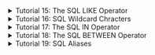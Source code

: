 <details>
  <summary>Tutorial 15: The SQL LIKE Operator</summary>
  The **LIKE** operator is used in a **WHERE** clause to search for a specified pattern in a column. 

  - The percent sign % represents zero, one, or multiple characters
  - The underscore sign _ represents one, single character

  #### The _ Wildcard
  The _ wildcard represents a single character. 

  It can be any character or number, but each _ represents one, and only one, character. 

  Example 
  Return all customers from a city that starts with 'L' followed by one wildcard character, then 'nd' 
  and then two wildcard characters: 
  ```sql
  SELECT * FROM Customers
  WHERE city LIKE 'L_nd__'; 
  ```

  #### The % Wildcard
  The % wildcard represents any number of characters, even zero characters.

  Example
  Return all customers from a city that contains the letter 'L': 
  ```sql
  SELECT * FROM Customers
  WHERE city LIKE '%L%';

  #### Starts with
  ```sql
  SELECT * FROM Customers
  WHERE CustomerName LIKE 'a%' OR CustomerName LIKE 'b%';
  ```

  #### Ends With 
  ```sql
  SELECT * FROM Customers
  WHERE CustomerName LIKE 'a%';
  ```

  #### Starts and ends with 
  ```sql
  SELECT * FROM Customers
  WHERE CustomerName LIKE 'b%s';
  ```

  #### Contains 
  ```sql
  SELECT * FROM Customers
  WHERE CustomerName LIKE '%or%'; 
  ```
  
</details>

<details> 
<summary> Tutorial 16: SQL Wildcard Chracters</summary>
  A wildcard character is used to substitute one or more characters in a string 

  #### Wildcard Characters 
  | Symbol | Description | 
  |--------|-------------|
  | % | Represents zero or more characters |  
  | _ | Represents a single character | 
  | [] | Represents any single character within the brackets * | 
  | ^ | Represents any characters not in the brackets * | 
  | - | Represents any single character within the specified range * | 

  * Not supported in PostgreSQL and MySQL databases.
  ** Supported only in Oracle databases.

  #### Using the % Wildcard 
  ##### Example 
  Return all customers that end with the pattern 'es': 
  ```sql
  SELECT * FROM Customers
  WHERE CustomerName LIKE '%es'
  ```

  Return all customers that contains the pattern 'mer' 
  ```sql
  SELECT * FROM Customers
  WHERE CustomerName LIKE '%mer%'; 
  ```

  #### Using the _ Wildcard 
  ##### Example 
  Return all customers with a City starting with any character, followed by "ondon": 
  ```sql
  SELECT * FROM Customers
  WHERE City LIKE '_odon"; 
  ```

  Return all customers with a City starting with "L", followede by any 3 characters, ending with "on":
  ```sql
  SELECT * FROM Customers
  WHERE City LIKE 'L___on';
  ```

  #### Using the [] Wildcard
  The [] wildcard returns a result if any of the characters inside gets a match.
  ##### Example 
  Return all customers starting with either "b", "s", or "p": 
  ```sql
  SELECT * FROM Customers
  WHERE CustomerName LIKE '[bsp]%';
  ```

</details>

<details>
  <summary>Tutorial 17: The SQL IN Operator</summary>
  The IN operator allows you to specify multiple values in a WHERE clause. 

  The IN operator is a shorthand for multiple OR conditions/ 

  ##### Example 
  Return all customers from 'Germany', 'France', or 'UK' 
  ```sql
  SELECT * FROM Customers
  WHERE Country IN ('Germany', 'France', 'UK'); 
  ```

  ##### NOT IN 
  ##### Example 
  Return all customers that are NOT from 'Germany', 'France' or 'UK: 
  ```sql
  SELECT * FROM Customers
  WHERE Country NOT IN ('Germany', 'France', 'UK'); 
  ```
  
</details>

<details> 
<summary>Tutorial 18: The SQL BETWEEN Operator</summary>
  An inclusive operator that selects values within a given range. The values can be numbers, text, or
  dates. 

  ##### Example 
  Selects all products with a price between 10 and 20: 
  ```sql
  SELECT * FROM Products
  WHERE Price BETWEEN 10 AND 20;
  ```

  #### NOT BETWEEN 
  To display the products outside the range of the previous example, use NOT BETWEEN: 

  ##### Example
  ```sql
  SELECT * FROM Products
  WHERE Price NOT BETWEEN 10 AND 20; 
  ```
  #### BETWEEN Text Values 
  The following SQL statement selects all products with a ProductName alphabetically between            Carnarvon Tigers and Mozzarella di Giovanni: 

  ```sql
  SELECT * FROM Products
  WHERE ProductName BETWEEN 'Carnavon Tigers' AND 'Mozzarella di Giovanni'
  ORDER BY ProductName; 
  ```
  #### BETWEEN Dates 
  ```sql
  SELECT * FROM Orders
  WHERE OrderDate BETWEEN #07/01/1996# AND #07/31/1996#;
  ```
</details>

<details>
  <summary>Tutorial 19: SQL Aliases</summary>
  SQL aliases are used to give a table, or a column in a table, a temporary name. 

  Aliases are often used to make column names more readable. 

  An alias only exists for the duration of that query. 

  An alias is created with the AS keyword. 

  ```sql
  SELECT CustomerID AS ID
  FROM Customers; 
  ```

  #### Alias for Columns 
  ##### Example
  The following SQL statement creates two aliases, one for the CustomerID column and one for the        CustomerName column: 
  ```sql
  SELECT CustomerID AS ID, CustomerName AS Customer
  FROM Customers; 
  ```

  #### Alias with a space character
  ##### Example
  ```sql
  SELECT ProductName AS [My Great Products]
  FROM Products; 
  ```

  ```sql
  SELECT ProductName AS "My Great Products"
  FROM Products; 
  ```

  #### Concatenate Columns 
  The following SQL statement creates an alias named "Address" that combine four columns 
  (Address, PostalCode, City and Country): 

  (MySQL)
  ```sql
  SELECT CustomerName, CONCAT(Address + ', ' + PostalCode + ' ' + City + ', '  + Country) AS Address
  FROM Customers;  
  ```
</details>
